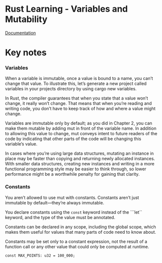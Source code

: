 # Rust Learning - Variables and Mutability

[Documentation](https://doc.rust-lang.org/book/ch03-01-variables-and-mutability.html#variables-and-mutability)

# Key notes
### Variables
When a variable is immutable, once a value is bound to a name, you can’t change that value. To illustrate this, let’s generate a new project called variables in your projects directory by using cargo new variables.

In Rust, the compiler guarantees that when you state that a value won’t change, it really won’t change. That means that when you’re reading and writing code, you don’t have to keep track of how and where a value might change. 

Variables are immutable only by default; as you did in Chapter 2, you can make them mutable by adding mut in front of the variable name. In addition to allowing this value to change, mut conveys intent to future readers of the code by indicating that other parts of the code will be changing this variable’s value.

In cases where you’re using large data structures, mutating an instance in place may be faster than copying and returning newly allocated instances. With smaller data structures, creating new instances and writing in a more functional programming style may be easier to think through, so lower performance might be a worthwhile penalty for gaining that clarity.

### Constants
You aren’t allowed to use mut with constants. Constants aren’t just immutable by default—they’re always immutable.

You declare constants using the ``const`` keyword instead of the ```let`` keyword, and the type of the value must be annotated. 

Constants can be declared in any scope, including the global scope, which makes them useful for values that many parts of code need to know about.

Constants may be set only to a constant expression, not the result of a function call or any other value that could only be computed at runtime.

```const MAX_POINTS: u32 = 100_000;```


